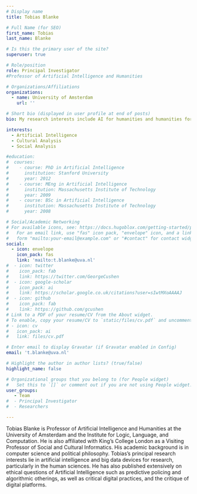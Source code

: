 ```yaml
---
# Display name
title: Tobias Blanke

# Full Name (for SEO)
first_name: Tobias
last_name: Blanke

# Is this the primary user of the site?
superuser: true

# Role/position
role: Principal Investigator
#Professor of Artificial Intelligence and Humanities

# Organizations/Affiliations
organizations:
  - name: University of Amsterdam
    url: ''

# Short bio (displayed in user profile at end of posts)
bio: My research interests include AI for humanities and humanities for AI.

interests:
  - Artificial Intelligence
  - Cultural Analysis
  - Social Analysis

#education:
#  courses:
#    - course: PhD in Artificial Intelligence
#      institution: Stanford University
#      year: 2012
#    - course: MEng in Artificial Intelligence
#      institution: Massachusetts Institute of Technology
#      year: 2009
#    - course: BSc in Artificial Intelligence
#      institution: Massachusetts Institute of Technology
#      year: 2008

# Social/Academic Networking
# For available icons, see: https://docs.hugoblox.com/getting-started/page-builder/#icons
#   For an email link, use "fas" icon pack, "envelope" icon, and a link in the
#   form "mailto:your-email@example.com" or "#contact" for contact widget.
social:
  - icon: envelope
    icon_pack: fas
    link: 'mailto:t.blanke@uva.nl'
#  - icon: twitter
#    icon_pack: fab
#    link: https://twitter.com/GeorgeCushen
#  - icon: google-scholar
#    icon_pack: ai
#    link: https://scholar.google.co.uk/citations?user=sIwtMXoAAAAJ
#  - icon: github
#    icon_pack: fab
#    link: https://github.com/gcushen
# Link to a PDF of your resume/CV from the About widget.
# To enable, copy your resume/CV to `static/files/cv.pdf` and uncomment the lines below.
# - icon: cv
#   icon_pack: ai
#   link: files/cv.pdf

# Enter email to display Gravatar (if Gravatar enabled in Config)
email: 't.blanke@uva.nl'

# Highlight the author in author lists? (true/false)
highlight_name: false

# Organizational groups that you belong to (for People widget)
#   Set this to `[]` or comment out if you are not using People widget.
user_groups:
   - Team
#  - Principal Investigator
#  - Researchers

---
```


Tobias Blanke is  Professor of Artificial Intelligence and Humanities at the University of Amsterdam and the Institute for Logic, Language, and Computation. He is also affiliated with King’s College London as a Visiting Professor of Social and Cultural Informatics. His academic background is in computer science and political philosophy. Tobias’s principal research interests lie in artificial intelligence and big data devices for research, particularly in the human sciences. He has also published extensively on ethical questions of Artificial Intelligence such as predictive policing and algorithmic otherings, as well as critical digital practices, and the critique of digital platforms.
